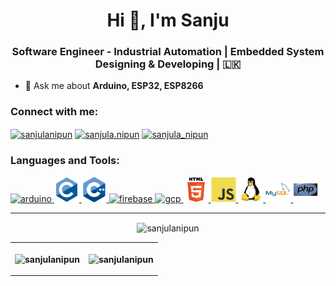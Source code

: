 <h1 align="center">Hi 👋, I'm Sanju</h1>
<h3 align="center">Software Engineer - Industrial Automation | Embedded System Designing & Developing | 🇱🇰</h3>

- 💬 Ask me about **Arduino, ESP32, ESP8266**

<h3 align="left">Connect with me:</h3>
<p align="left">
<a href="https://linkedin.com/in/sanjulanipun" target="blank"><img align="center" src="https://raw.githubusercontent.com/rahuldkjain/github-profile-readme-generator/master/src/images/icons/Social/linked-in-alt.svg" alt="sanjulanipun" height="30" width="40" /></a>
<a href="https://fb.com/sanjula.nipun" target="blank"><img align="center" src="https://raw.githubusercontent.com/rahuldkjain/github-profile-readme-generator/master/src/images/icons/Social/facebook.svg" alt="sanjula.nipun" height="30" width="40" /></a>
<a href="https://instagram.com/sanjula_nipun" target="blank"><img align="center" src="https://raw.githubusercontent.com/rahuldkjain/github-profile-readme-generator/master/src/images/icons/Social/instagram.svg" alt="sanjula_nipun" height="30" width="40" /></a>
</p>

<h3 align="left">Languages and Tools:</h3>
<p align="left"> <a href="https://www.arduino.cc/" target="_blank" rel="noreferrer"> <img src="https://cdn.worldvectorlogo.com/logos/arduino-1.svg" alt="arduino" width="40" height="40"/> </a> <a href="https://www.cprogramming.com/" target="_blank" rel="noreferrer"> <img src="https://raw.githubusercontent.com/devicons/devicon/master/icons/c/c-original.svg" alt="c" width="40" height="40"/> </a> <a href="https://www.w3schools.com/cpp/" target="_blank" rel="noreferrer"> <img src="https://raw.githubusercontent.com/devicons/devicon/master/icons/cplusplus/cplusplus-original.svg" alt="cplusplus" width="40" height="40"/> </a> <a href="https://firebase.google.com/" target="_blank" rel="noreferrer"> <img src="https://www.vectorlogo.zone/logos/firebase/firebase-icon.svg" alt="firebase" width="40" height="40"/> </a> <a href="https://cloud.google.com" target="_blank" rel="noreferrer"> <img src="https://www.vectorlogo.zone/logos/google_cloud/google_cloud-icon.svg" alt="gcp" width="40" height="40"/> </a> <a href="https://www.w3.org/html/" target="_blank" rel="noreferrer"> <img src="https://raw.githubusercontent.com/devicons/devicon/master/icons/html5/html5-original-wordmark.svg" alt="html5" width="40" height="40"/> </a> <a href="https://developer.mozilla.org/en-US/docs/Web/JavaScript" target="_blank" rel="noreferrer"> <img src="https://raw.githubusercontent.com/devicons/devicon/master/icons/javascript/javascript-original.svg" alt="javascript" width="40" height="40"/> </a> <a href="https://www.linux.org/" target="_blank" rel="noreferrer"> <img src="https://raw.githubusercontent.com/devicons/devicon/master/icons/linux/linux-original.svg" alt="linux" width="40" height="40"/> </a> <a href="https://www.mysql.com/" target="_blank" rel="noreferrer"> <img src="https://raw.githubusercontent.com/devicons/devicon/master/icons/mysql/mysql-original-wordmark.svg" alt="mysql" width="40" height="40"/> </a> <a href="https://www.php.net" target="_blank" rel="noreferrer"> <img src="https://raw.githubusercontent.com/devicons/devicon/master/icons/php/php-original.svg" alt="php" width="40" height="40"/> </a> </p>

<hr>

<p align="center" dir="auto"><img align="center" src="https://github-readme-stats.vercel.app/api/top-langs?username=sanjulanipun&show_icons=true&locale=en&layout=compact" alt="sanjulanipun" /></p>

<table>
<tr>
<th>
<p align="center" dir="auto"><img align="" src="https://github-readme-stats.vercel.app/api?username=sanjulanipun&show_icons=true&locale=en" alt="sanjulanipun" /></p>
</th>
<th>
<p align="center" dir="auto"><img align="" src="https://github-readme-streak-stats.herokuapp.com/?user=sanjulanipun&" alt="sanjulanipun" /></p>
</th>
</tr>
</table>
